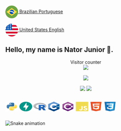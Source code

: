 <!--
**natorjunior/natorjunior** is a ✨ _special_ ✨ repository because its `README.md` (this file) appears on your GitHub profile.

Here are some ideas to get you started:

- 🔭 I’m currently working on ...
- 🌱 I’m currently learning ...
- 👯 I’m looking to collaborate on ...
- 🤔 I’m looking for help with ...
- 💬 Ask me about ...
- 📫 How to reach me: ...
- 😄 Pronouns: ...
- ⚡ Fun fact: ...
-->

  <div style="display: inline_block"><br>
     <a href='https://github.com/natorjunior/natorjunior/blob/main/README_PT_BR.MD'> <img align="center" alt="Nator-Python" height="40" width="40" src="https://raw.githubusercontent.com/natorjunior/natorjunior/main/brazil.png">    Brazilian Portuguese  </a><br><br>
      <a href='https://github.com/natorjunior'> <img align="center" alt="Nator-Python" height="40" width="40" src="https://raw.githubusercontent.com/natorjunior/natorjunior/main/united-states.png">    United States English </a>
 </div>
 
## Hello, my name is Nator Junior 👋. 
<p align="center"> 
 Visitor counter <br>
  <img src="https://profile-counter.glitch.me/natorjunior/count.svg" />
</p>


<div align="center">
 
 ![](http://github-profile-summary-cards.vercel.app/api/cards/profile-details?username=natorjunior&theme=gruvbox)
 
 ![](http://github-profile-summary-cards.vercel.app/api/cards/repos-per-language?username=natorjunior&theme=gruvbox)
![](http://github-profile-summary-cards.vercel.app/api/cards/stats?username=natorjunior&theme=gruvbox)

</div>

  
  
  <div style="display: inline_block"><br>
      <img align="center" alt="Nator-Python" height="30" width="40" src="https://raw.githubusercontent.com/devicons/devicon/master/icons/python/python-original.svg">
      <img align="center" alt="Nator-fastapi" height="30" width="40" src="https://raw.githubusercontent.com/devicons/devicon/master/icons/fastapi/fastapi-original.svg">
      <img align="center" alt="Nator-fastapi" height="30" width="40" src="https://raw.githubusercontent.com/devicons/devicon/master/icons/r/r-original.svg">
      <img align="center" alt="Nator-C++" height="30" width="40" src="https://raw.githubusercontent.com/devicons/devicon/master/icons/cplusplus/cplusplus-original.svg">
 
  <img align="center" alt="Nator-Csharp" height="30" width="40" src="https://raw.githubusercontent.com/devicons/devicon/master/icons/csharp/csharp-original.svg">
  <img align="center" alt="Nator-Js" height="30" width="40" src="https://raw.githubusercontent.com/devicons/devicon/master/icons/javascript/javascript-plain.svg">
  <img align="center" alt="Nator-HTML" height="30" width="40" src="https://raw.githubusercontent.com/devicons/devicon/master/icons/html5/html5-original.svg">
  <img align="center" alt="Nator-CSS" height="30" width="40" src="https://raw.githubusercontent.com/devicons/devicon/master/icons/css3/css3-original.svg">

</div>
  
  ##
 
<div> 
 
  ![Snake animation](https://github.com/natorjunior/natorjunior/blob/output/github-contribution-grid-snake.svg)
 
</div>
